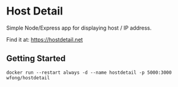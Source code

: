 # Host Detail

Simple Node/Express app for displaying host / IP address.

Find it at: https://hostdetail.net

## Getting Started

```
docker run --restart always -d --name hostdetail -p 5000:3000 wfong/hostdetail
```
